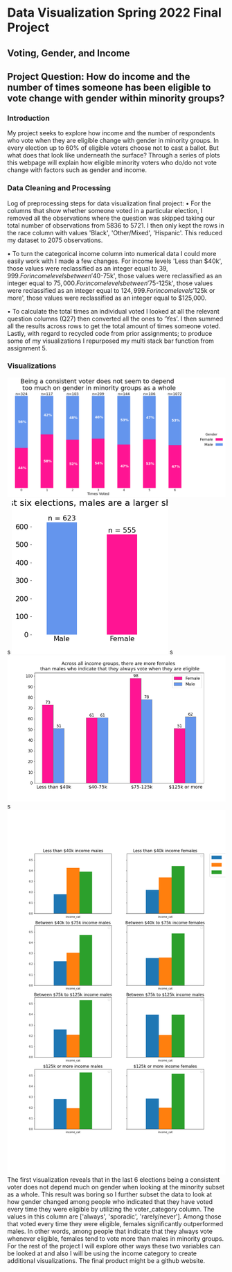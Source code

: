 # Data Visualization Spring 2022 Final Project
## Voting, Gender, and Income

## Project Question: How do income and the number of times someone has been eligible to vote change with gender within minority groups?

### Introduction

My project seeks to explore how income and the number of respondents who vote when they are eligible change with 
gender in minority groups. 
In every election up to 60% of eligible voters choose not to cast a ballot. But what does that look like underneath the surface? Through a series of plots
this webpage will explain how eligible minority voters who do/do not vote change with factors such as gender and income. 


### Data Cleaning and Processing

Log of preprocessing steps for data visualization final project:
• For the columns that show whether someone voted in a particular election, I removed 
all the observations where the question was skipped taking our total number of 
observations from 5836 to 5721. I then only kept the rows in the race column with 
values 'Black', 'Other/Mixed', 'Hispanic'. This reduced my dataset to 2075 observations.

• To turn the categorical income column into numerical data I could more easily work with 
I made a few changes. 
For income levels 'Less than $40k', those values were reclassified as an integer equal to $39,999.
For income levels between'$40-75k', those values were reclassified as an integer equal to $75,000.
For income levels between'$75-125k', those values were reclassified as an integer equal to $124,999.
For income levels '$125k or more', those values were reclassified as an integer equal to $125,000.

• To calculate the total times an individual voted I looked at all the relevant question 
columns (Q27) then converted all the ones to ‘Yes’. I then summed all the results across 
rows to get the total amount of times someone voted. Lastly, with regard to recycled code from prior assignments; to produce
some of my visualizations I repurposed my multi stack bar function from assignment 5.


### Visualizations

![viz1](viz1.png)
s
![viz2](viz2.png)
s
![viz3](viz3.png)
s
![viz4](viz4.png)
The first visualization reveals that in the last 6 elections being a consistent voter does not 
depend much on gender when looking at the minority subset as a whole. This result was boring 
so I further subset the data to look at how gender changed among people who indicated that 
they have voted every time they were eligible by utilizing the voter_category column. The 
values in this column are ['always', 'sporadic', 'rarely/never'].
Among those that voted every time they were eligible, females significantly outperformed 
males. In other words, among people that indicate that they always vote whenever eligible, 
females tend to vote more than males in minority groups. For the rest of the project I will 
explore other ways these two variables can be looked at and also I will be using the income 
category to create additional visualizations. The final product might be a github website.

